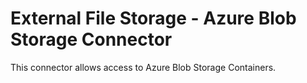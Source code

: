 # External File Storage - Azure Blob Storage Connector
This connector allows access to Azure Blob Storage Containers.
